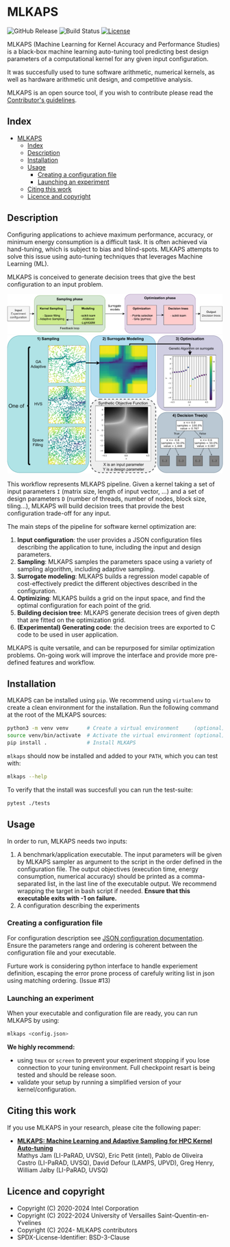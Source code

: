 # MLKAPS

![GitHub Release](https://img.shields.io/github/v/release/MLCGO/MLKAPS)
![Build Status](https://github.com/MLCGO/MLKAPS/actions/workflows/python-app.yaml/badge.svg?branch=main)
[![License](https://img.shields.io/badge/License-BSD_3--Clause-blue.svg)](https://opensource.org/licenses/BSD-3-Clause)

MLKAPS (Machine Learning for Kernel Accuracy and Performance Studies) is a black-box machine learning auto-tuning tool predicting best design parameters of a computational kernel for any given input configuration.

It was succesfully used to tune software arithmetic, numerical kernels, as well as hardware arithmetic unit design, and competitive analysis.

MLKAPS is an open source tool, if you wish to contribute please read the [Contributor's guidelines](CONTRIBUTING.md).

## Index

- [MLKAPS](#mlkaps)
  - [Index](#index)
  - [Description](#description)
  - [Installation](#installation)
  - [Usage](#usage)
    - [Creating a configuration file](#creating-a-configuration-file)
    - [Launching an experiment](#launching-an-experiment)
  - [Citing this work](#citing-this-work)
  - [Licence and copyright](#licence-and-copyright)
 
## Description

Configuring applications to achieve maximum performance, accuracy, or minimum energy consumption is a difficult task. It is often achieved via hand-tuning, which is subject to bias and blind-spots. MLKAPS attempts to solve this issue using auto-tuning techniques that leverages Machine Learning (ML).

MLKAPS is conceived to generate decision trees that give the best configuration to an input problem.

![MLKAPS workflow chart](doc/workflow.png)
![MLKAPS workflow chart](doc/illustrated_workflow.png)

This workflow represents MLKAPS pipeline. Given a kernel taking a set of input parameters `I` (matrix size, length of input vector, ...) and a set of design parameters `D` (number of threads, number of nodes, block size, tiling...), MLKAPS will build decision trees that provide the best configuration trade-off for any input.

The main steps of the pipeline for software kernel optimization are:

1. **Input configuration**: the user provides a JSON configuration files describing the application to tune, including the input and design parameters.
2. **Sampling**: MLKAPS samples the parameters space using a variety of sampling algorithm, including adaptive sampling.
4. **Surrogate modeling**: MLKAPS builds a regression model capable of cost-effectively predict the different objectives described in the configuration.
5. **Optimizing**: MLKAPS builds a grid on the input space, and find the optimal configuration for each point of the grid.
6. **Building decision tree**: MLKAPS generate decision trees of given depth that are fitted on the optimization grid.
7. **(Experimental) Generating code**: the decision trees are exported to C code to be used in user application.

MLKAPS is quite versatile, and can be repurposed for similar optimization problems. On-going work will improve the interface and provide more pre-defined features and workflow.

## Installation

MLKAPS can be installed using `pip`. We recommend using `virtualenv` to create a clean environment for the installation.
Run the following command at the root of the MLKAPS sources:

```bash
python3 -m venv venv      # Create a virtual environment     (optional)
source venv/bin/activate  # Activate the virtual environment (optional)
pip install .             # Install MLKAPS
```

`mlkaps` should now be installed and added to your `PATH`, which you can test with:
```bash
mlkaps --help
```

To verify that the install was succesfull you can run the test-suite:

```bash
pytest ./tests
```

## Usage

In order to run, MLKAPS needs two inputs:

1. A benchmark/application executable. The input parameters will be given by MLKAPS sampler as argument to the script in the order defined in the configuration file. The output objectives (execution time, energy consumption, numerical accuracy) should be printed as a comma-separated list, in the last line of the executable output. We recommend wrapping the target in bash script if needed. **Ensure that this executable exits with -1 on failure.**
2. A configuration describing the experiments

### Creating a configuration file

For configuration description see [JSON configuration documentation](doc/json_conf.md). Ensure the parameters range and ordering is coherent between the configuration file and your executable.

Furture work is considering python interface to handle experiement definition, escaping the error prone process of carefuly writing list in json using matching ordering. (Issue #13)

### Launching an experiment

When your executable and configuration file are ready, you can run MLKAPS by using:

```bash
mlkaps <config.json> 
```

**We highly recommend:**

* using `tmux` or `screen` to prevent your experiment stopping if you lose connection to your tuning environment. Full checkpoint resart is being tested and should be release soon. 
* validate your setup by running a simplified version of your kernel/configuration.

## Citing this work

If you use MLKAPS in your research, please cite the following paper:

* [**MLKAPS: Machine Learning and Adaptive Sampling for HPC Kernel Auto-tuning**](https://arxiv.org/abs/2501.05811) <br> Mathys Jam (LI-PaRAD, UVSQ), Eric Petit (intel), Pablo de Oliveira Castro (LI-PaRAD, UVSQ), David Defour (LAMPS, UPVD), Greg Henry, William Jalby (LI-PaRAD, UVSQ)

## Licence and copyright

* Copyright (C) 2020-2024 Intel Corporation
* Copyright (C) 2022-2024 University of Versailles Saint-Quentin-en-Yvelines
* Copyright (C) 2024-  MLKAPS contributors
* SPDX-License-Identifier: BSD-3-Clause
